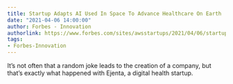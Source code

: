 ```yaml
---
title: Startup Adapts AI Used In Space To Advance Healthcare On Earth
date: "2021-04-06 14:00:00"
author: Forbes - Innovation
authorlink: https://www.forbes.com/sites/awsstartups/2021/04/06/startup-adapts-ai-used-in-space-to-advance-healthcare-on-earth/
tags:
- Forbes-Innovation
---
```

It’s not often that a random joke leads to the creation of a company, but that’s exactly what happened with Ejenta, a digital health startup.